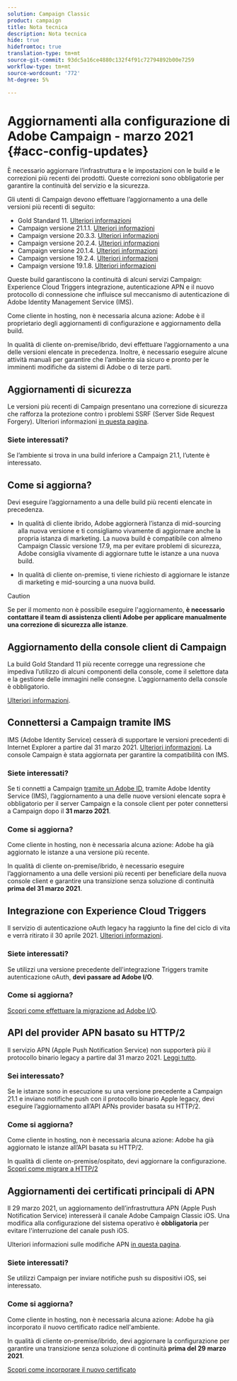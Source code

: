 ```yaml
---
solution: Campaign Classic
product: campaign
title: Nota tecnica
description: Nota tecnica
hide: true
hidefromtoc: true
translation-type: tm+mt
source-git-commit: 93dc5a16ce4880c132f4f91c72794892b00e7259
workflow-type: tm+mt
source-wordcount: '772'
ht-degree: 5%

---
```



# Aggiornamenti alla configurazione di Adobe Campaign - marzo 2021 {#acc-config-updates}

È necessario aggiornare l’infrastruttura e le impostazioni con le build e le correzioni più recenti dei prodotti. Queste correzioni sono obbligatorie per garantire la continuità del servizio e la sicurezza.

Gli utenti di Campaign devono effettuare l’aggiornamento a una delle versioni più recenti di seguito:

* Gold Standard 11. [Ulteriori informazioni](../rn/using/gold-standard.md)
* Campaign versione 21.1.1. [Ulteriori informazioni](../rn/using/latest-release.md)
* Campaign versione 20.3.3. [Ulteriori informazioni](../rn/using/release--20-3.md)
* Campaign versione 20.2.4. [Ulteriori informazioni](../rn/using/release--20-2.md)
* Campaign versione 20.1.4. [Ulteriori informazioni](../rn/using/release--20-1.md)
* Campaign versione 19.2.4. [Ulteriori informazioni](../rn/using/release--19-2.md)
* Campaign versione 19.1.8. [Ulteriori informazioni](../rn/using/release--19-1.md)

Queste build garantiscono la continuità di alcuni servizi Campaign: Experience Cloud Triggers integrazione, autenticazione APN e il nuovo protocollo di connessione che influisce sul meccanismo di autenticazione di Adobe Identity Management Service (IMS).

Come cliente in hosting, non è necessaria alcuna azione: Adobe è il proprietario degli aggiornamenti di configurazione e aggiornamento della build.

In qualità di cliente on-premise/ibrido, devi effettuare l’aggiornamento a una delle versioni elencate in precedenza. Inoltre, è necessario eseguire alcune attività manuali per garantire che l’ambiente sia sicuro e pronto per le imminenti modifiche da sistemi di Adobe o di terze parti.

## Aggiornamenti di sicurezza

Le versioni più recenti di Campaign presentano una correzione di sicurezza che rafforza la protezione contro i problemi SSRF (Server Side Request Forgery). Ulteriori informazioni [in questa pagina](https://helpx.adobe.com/it/security/products/campaign/apsb21-04.html).

### Siete interessati?

Se l’ambiente si trova in una build inferiore a Campaign 21.1, l’utente è interessato.

## Come si aggiorna?

Devi eseguire l’aggiornamento a una delle build più recenti elencate in precedenza.

* In qualità di cliente ibrido, Adobe aggiornerà l’istanza di mid-sourcing alla nuova versione e ti consigliamo vivamente di aggiornare anche la propria istanza di marketing.
La nuova build è compatibile con almeno Campaign Classic versione 17.9, ma per evitare problemi di sicurezza, Adobe consiglia vivamente di aggiornare tutte le istanze a una nuova build. 

* In qualità di cliente on-premise, ti viene richiesto di aggiornare le istanze di marketing e mid-sourcing a una nuova build.

>[!CAUTION]
>
>Se per il momento non è possibile eseguire l&#39;aggiornamento, **è necessario contattare il team di assistenza clienti Adobe per applicare manualmente una correzione di sicurezza alle istanze**.


## Aggiornamento della console client di Campaign

La build Gold Standard 11 più recente corregge una regressione che impediva l’utilizzo di alcuni componenti della console, come il selettore data e la gestione delle immagini nelle consegne. L’aggiornamento della console è obbligatorio.

[Ulteriori informazioni](../rn/using/gold-standard.md).

## Connettersi a Campaign tramite IMS

IMS (Adobe Identity Service) cesserà di supportare le versioni precedenti di Internet Explorer a partire dal 31 marzo 2021. [Ulteriori informazioni](https://helpx.adobe.com/x-productkb/global/update-operating-system-and-browser.html). La console Campaign è stata aggiornata per garantire la compatibilità con IMS.

### Siete interessati?

Se ti connetti a Campaign [tramite un Adobe ID](../integrations/using/about-adobe-id.md), tramite Adobe Identity Service (IMS), l’aggiornamento a una delle nuove versioni elencate sopra è obbligatorio per il server Campaign e la console client per poter connettersi a Campaign dopo il **31 marzo 2021**.

### Come si aggiorna?

Come cliente in hosting, non è necessaria alcuna azione: Adobe ha già aggiornato le istanze a una versione più recente.

In qualità di cliente on-premise/ibrido, è necessario eseguire l’aggiornamento a una delle versioni più recenti per beneficiare della nuova console client e garantire una transizione senza soluzione di continuità **prima del 31 marzo 2021**.

## Integrazione con Experience Cloud Triggers

Il servizio di autenticazione oAuth legacy ha raggiunto la fine del ciclo di vita e verrà ritirato il 30 aprile 2021. [Ulteriori informazioni](https://experienceleaguecommunities.adobe.com/t5/adobe-analytics-discussions/adobe-analytics-legacy-api-end-of-life-notice/td-p/385411).

### Siete interessati?

Se utilizzi una versione precedente dell&#39;integrazione Triggers tramite autenticazione oAuth, **devi passare ad Adobe I/O**.

### Come si aggiorna?

[Scopri come effettuare la migrazione ad Adobe I/O](../integrations/using/configuring-adobe-io.md).

## API del provider APN basato su HTTP/2

Il servizio APN (Apple Push Notification Service) non supporterà più il protocollo binario legacy a partire dal 31 marzo 2021. [Leggi tutto](https://developer.apple.com/news/?id=c88acm2b).

### Sei interessato?

Se le istanze sono in esecuzione su una versione precedente a Campaign 21.1 e inviano notifiche push con il protocollo binario Apple legacy, devi eseguire l’aggiornamento all’API APNs provider basata su HTTP/2.

### Come si aggiorna?

Come cliente in hosting, non è necessaria alcuna azione: Adobe ha già aggiornato le istanze all’API basata su HTTP/2.

In qualità di cliente on-premise/ospitato, devi aggiornare la configurazione. [Scopri come migrare a HTTP/2](https://helpx.adobe.com/it/campaign/kb/migrate-to-apns-http2.html)

## Aggiornamenti dei certificati principali di APN

Il 29 marzo 2021, un aggiornamento dell’infrastruttura APN (Apple Push Notification Service) interesserà il canale Adobe Campaign Classic iOS. Una modifica alla configurazione del sistema operativo è **obbligatoria** per evitare l&#39;interruzione del canale push iOS.

Ulteriori informazioni sulle modifiche APN [in questa pagina](https://developer.apple.com/news/?id=7gx0a2lp).

### Siete interessati?

Se utilizzi Campaign per inviare notifiche push su dispositivi iOS, sei interessato.

### Come si aggiorna?

Come cliente in hosting, non è necessaria alcuna azione: Adobe ha già incorporato il nuovo certificato radice nell&#39;ambiente.

In qualità di cliente on-premise/ibrido, devi aggiornare la configurazione per garantire una transizione senza soluzione di continuità **prima del 29 marzo 2021**.

[Scopri come incorporare il nuovo certificato](ios-certificate-update.md)
